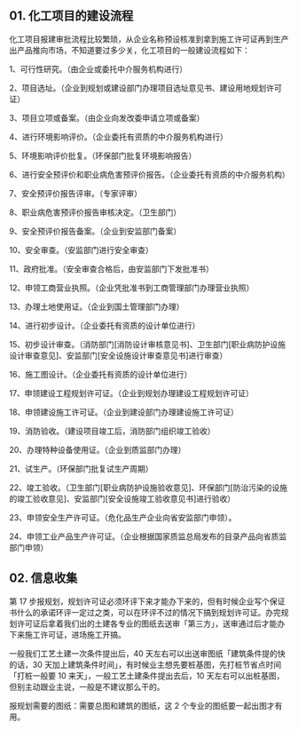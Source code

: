 ## 01. 化工项目的建设流程

化工项目报建审批流程比较繁琐，从企业名称预设核准到拿到施工许可证再到生产出产品推向市场，不知道要过多少关，化工项目的一般建设流程如下：

1、可行性研究。（由企业或委托中介服务机构进行）

2、项目选址。（企业到规划或建设部门办理项目选址意见书、建设用地规划许可证）

3、项目立项或备案。（由企业向发改委申请立项或备案）

4、进行环境影响评价。（企业委托有资质的中介服务机构进行）

5、环境影响评价批复。（环保部门批复环境影响报告）

6、进行安全预评价和职业病危害预评价报告。（企业委托有资质的中介服务机构）

7、安全预评价报告评审。（专家评审）

8、职业病危害预评价报告审核决定。（卫生部门）

9、安全预评价报告备案。（企业到安监部门备案）

10、安全审查。（安监部门进行安全审查）

11、政府批准。（安全审查合格后，由安监部门下发批准书）

12、申领工商营业执照。（企业凭批准书到工商管理部门办理营业执照）

13、办理土地使用证。（企业到国土管理部门办理）

14、进行初步设计。（企业委托有资质的设计单位进行）

15、初步设计审查。（消防部门[消防设计审核意见书]、卫生部门[职业病防护设施设计审查意见]、安监部门[安全设施设计审查意见书]进行审查）

16、施工图设计。（企业委托有资质的设计单位进行）

17、申领建设工程规划许可证。（企业到规划办理建设工程规划许可证）

18、申领建设施工许可证。（企业到建设部门办理建设施工许可证）

19、消防验收。（建设项目竣工后，消防部门组织竣工验收）

20、办理特种设备使用证。（企业到质监部门办理）

21、试生产。（环保部门批复试生产周期）

22、竣工验收。（卫生部门[职业病防护设施验收意见]、环保部门[防治污染的设施的竣工验收意见]、安监部门[安全设施竣工验收意见书]进行验收）

23、申领安全生产许可证。（危化品生产企业向省安监部门申领）。

24、申领工业产品生产许可证。（企业根据国家质监总局发布的目录产品向省质监部门申领）

## 02. 信息收集

第 17 步报规划，规划许可证必须环评下来才能办下来的，但有时候企业写个保证书什么的承诺环评一定过之类，可以在环评不过的情况下搞到规划许可证。办完规划许可证后拿着我们出的土建各专业的图纸去送审「第三方」，送审通过后才能办下来施工许可证，进场施工开搞。

一般我们工艺土建一次条件提出后，40 天左右可以出送审图纸「建筑条件提的快的话，30 天加上建筑条件时间」，有时候业主想先要桩基图，先打桩节省点时间「打桩一般要 10 来天」，一般工艺土建条件提出去后，10 天左右可以出桩基图，但别主动跟业主说，一般是不建议那么干的。

报规划需要的图纸：需要总图和建筑的图纸，这 2 个专业的图纸要一起出图才有用。


